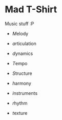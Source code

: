 # Mad T-Shirt

Music stuff :P

- *M*elody
- *a*rticulation
- *d*ynamics

- *T*empo
- *S*tructure
- *h*armony
- *i*nstruments
- *r*hythm
- *t*exture